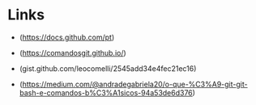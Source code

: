 # Links

 - (https://docs.github.com/pt)

 - (https://comandosgit.github.io/)

 - (gist.github.com/leocomelli/2545add34e4fec21ec16)

 - (https://medium.com/@andradegabriela20/o-que-%C3%A9-git-git-bash-e-comandos-b%C3%A1sicos-94a53de6d376)